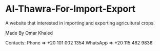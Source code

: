 # Al-Thawra-For-Import-Export
A website that interested in importing and exporting agricultural crops.


Made By Omar Khaled 

Contacts:
Phone    => +20 101 002 1354
WhatsApp => +20 115 482 9836
